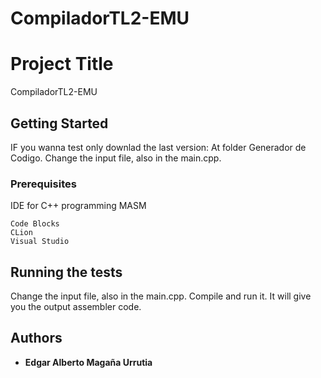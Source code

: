 # CompiladorTL2-EMU
# Project Title

CompiladorTL2-EMU

## Getting Started

IF you wanna test only downlad the last version: At folder Generador de Codigo. Change the input file, also in the main.cpp.

### Prerequisites

IDE for C++ programming
MASM 
```
Code Blocks
CLion
Visual Studio
```

## Running the tests

Change the input file, also in the main.cpp. Compile and run it. It will give you the output assembler code.

## Authors

* **Edgar Alberto Magaña Urrutia**
